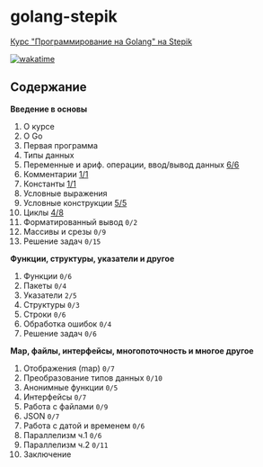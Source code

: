 # golang-stepik

[Курс "Программирование на Golang" на Stepik](https://stepik.org/course/54403/syllabus)

[![wakatime](https://wakatime.com/badge/user/b9f860bf-3367-4c77-b755-9d73b4801f3a/project/2cab9886-9420-41e3-9f4a-e5ceed5ff8f0.svg)](https://wakatime.com/badge/user/b9f860bf-3367-4c77-b755-9d73b4801f3a/project/2cab9886-9420-41e3-9f4a-e5ceed5ff8f0)

## Содержание

**Введение в основы**

1. О курсе
2. О Go
3. Первая программа
4. Типы данных
5. Переменные и ариф. операции, ввод/вывод данных [6/6](lesson_1_5/)
6. Комментарии [1/1](lesson_1_6/)
7. Константы [1/1](lesson_1_7/)
8. Условные выражения
9. Условные конструкции [5/5](lesson_1_9/)
10. Циклы [4/8](lesson_1_10/)
11. Форматированный вывод `0/2`
12. Массивы и срезы `0/9`
13. Решение задач `0/15`

**Функции, структуры, указатели и другое**

1. Функции `0/6`
2. Пакеты `0/4`
3. Указатели `2/5`
4. Структуры `0/3`
5. Строки `0/6`
6. Обработка ошибок `0/4`
7. Решение задач `0/6`

**Map, файлы, интерфейсы, многопоточность и многое другое**

1. Отображения (map) `0/7`
2. Преобразование типов данных `0/10`
3. Анонимные функции `0/5`
4. Интерфейсы `0/7`
5. Работа с файлами `0/9`
6. JSON `0/7`
7. Работа с датой и временем `0/6`
8. Параллелизм ч.1 `0/6`
9. Параллелизм ч.2 `0/11`
10. Заключение
